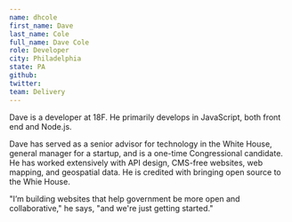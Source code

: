 ```yaml
---
name: dhcole
first_name: Dave
last_name: Cole
full_name: Dave Cole
role: Developer
city: Philadelphia
state: PA
github:
twitter:
team: Delivery
---
```


Dave is a developer at 18F. He primarily develops in JavaScript, both front end and Node.js.

Dave has served as a senior advisor for technology in the White House, general manager for a startup, and is a one-time Congressional candidate. He has worked extensively with API design, CMS-free websites, web mapping, and geospatial data. He is credited with bringing open source to the Whie House.

"I’m building websites that help government be more open and collaborative," he says, "and we're just getting started."
